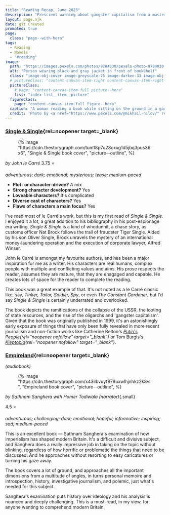 ```yaml
---
title: "Reading Recap, June 2023"
description: "Prescient warning about gangster capitalism from a master of fiction, plus imperialism's shaping of modern Britain"
layout: page.njk
date: git Created
promoted: true
page:
  class: "page--with-hero"
tags:
  - Reading
  - Novels
  - "#reading"
image:
  path: "https://images.pexels.com/photos/9784030/pexels-photo-9784030.jpeg?auto=compress&cs=tinysrgb&w=1260&h=750&dpr=2"
  alt: "Person wearing black and gray jacket in front of bookshelf"
  class: "image-obj-cover image-greyscale-75 image-darken-33 image-obj-pos-bottom"
  # pictureClass: "content-canvas-item-right content-canvas-item-right--span-3"
  pictureClass:
    # page: "content-canvas-item-full picture--hero"
    list: "index-list__item__picture"
  figureClass:
    page: "content-canvas-item-full figure--hero"
  caption: "A woman reading a book while sitting on the ground in a garden."
  credit: 'Photo by <a href="https://www.pexels.com/@mikhail-nilov/" rel="noopener nofollow" target="_blank">Mikhail Nilov</a> on <a href="https://www.pexels.com/photo/a-woman-reading-a-book-while-sitting-on-the-ground-in-a-garden-9784030/" rel="noopener nofollow" target="_blank">Pexels</a>'
---
```


### [Single & Single](https://app.thestorygraph.com/books/b99d9a47-11f7-4024-95b1-f502d9f2d1ae){rel=noopener target=_blank}

<figure class="content-canvas-item-right content-canvas-item-right--span-4 picture--block">
  {% image "https://cdn.thestorygraph.com/tum18p7o28oxxg1d5jbq3pus36x6", "Single & Single book cover", "picture--outline", %}
</figure>

*by John le Carré*
3.75 ⭐️

*adventurous; dark; emotional; mysterious; tense; medium-paced*

- **Plot- or character-driven?** A mix
- **Strong character development?** Yes
- **Loveable characters?** It's complicated
- **Diverse cast of characters?** Yes
- **Flaws of characters a main focus?** Yes

I've read most of le Carré's work, but this is my first read of *Single & Single*. I enjoyed it a lot, a great addition to his bibliography in his post-espionage era writing. *Single & Single* is a kind of whodunnit, a chase story, as customs officer Nat Brock follows the trail of fraudster Tiger Single. Aided by his son Oliver Single, Brock unravels the mystery of an international money-laundering operation and the execution of corporate lawyer, Alfred Winser.

John le Carré is amongst my favourite authors, and has been a major inspiration for me as a writer. His characters are real humans, complex people with multiple and conflicting values and aims. His prose respects the reader, assumes they are mature, that they are enagaged and capable. He creates lots of space for the reader to complete the reading.

This book was a great example of that. It's not noted as a le Carré classic like, say, *Tinker, Tailor, Soldier, Spy*, or even *The Constant Gardener*, but I'd say *Single & Single* is certainly underrated and overlooked.

The book depicts the ramifications of the collapse of the USSR, the looting of state resources, and the rise of the oligarchs and 'gangster capitalism'. Given that the book was originally published in 1999, it's an astonishingly early exposure of things that have only been fully revealed in more recent journalism and non-fiction works like Catherine Belton's *[Putin's People](https://app.thestorygraph.com/books/dc435f2b-f1db-4a80-8d52-06e12577b6aa){rel="noopener nofollow" target="_blank"}* or Tom Burgis's *[Kleptopia](https://app.thestorygraph.com/books/5fd4dd7d-6dd7-418b-a072-71de2c437afc){rel="noopener nofollow" target="_blank"}*.

### [Empireland](https://app.thestorygraph.com/books/54410dca-602b-4783-8164-c04bd5c13a36){rel=noopener target=_blank}

*(audiobook)*

<figure class="content-canvas-item-right content-canvas-item-right--span-4 picture--block">
  {% image "https://cdn.thestorygraph.com/x43ilbvuyf978uxwlhjnhkz2k8vl", "Empireland book cover", "picture--outline", %}
</figure>

*by Sathnam Sanghera*
*with Homer Todiwala (narrator)*{.small}

4.5 ⭐️

*adventurous; challenging; dark; emotional; hopeful; informative; inspiring; sad; medium-paced*

This is an excellent book — Sathnam Sanghera's examination of how imperialism has shaped modern Britain. It's a difficult and divisive subject, and Sanghera does a really impressive job in taking on the topic without blinking, regardless of how horrific or problematic the things that need to be discussed. And he approaches without resorting to easy caricatures or turning his gaze away.

The book covers a lot of ground, and approaches all the important dimensions from a multitude of angles, in turns personal memoire and introspection, history, investigative journalism, and polemic, just what's needed for this subject.

Sanghera's examination puts history over ideology and his analysis is nuanced and deeply challenging. This is a must-read, in my view, for anyone wanting to comprehend modern Britain.
